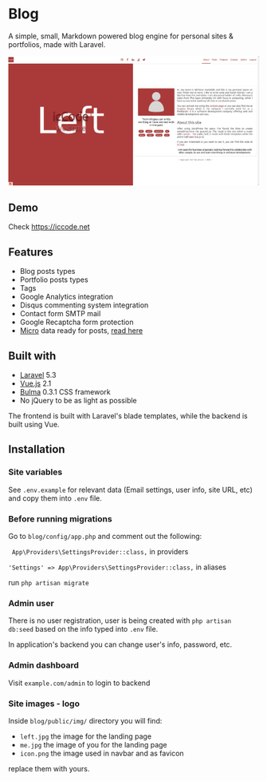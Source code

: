# Blog

A simple, small, Markdown powered blog engine for personal sites & portfolios,
made with Laravel.

![blog screenshot](screenshot.jpg)

## Demo

Check https://iccode.net

## Features

* Blog posts types
* Portfolio posts types
* Tags
* Google Analytics integration
* Disqus commenting system integration
* Contact form SMTP mail
* Google Recaptcha form protection
* [Micro](https://www.w3.org/TR/microdata/) data ready for posts,
[read here](https://developers.google.com/search/docs/data-types/articles)

## Built with

* [Laravel](https://laravel.com/) 5.3
* [Vue.js](https://vuejs.org/) 2.1
* [Bulma](http://bulma.io/) 0.3.1 CSS framework
* No jQuery to be as light as possible

The frontend is built with Laravel's blade templates,
while the backend is built using Vue.

## Installation

### Site variables

See `.env.example` for relevant data (Email settings, user info, site URL, etc)
and copy them into `.env` file.

### Before running migrations

Go to `blog/config/app.php` and comment out the following:

` App\Providers\SettingsProvider::class,` in providers

`'Settings' => App\Providers\SettingsProvider::class,` in aliases

run `php artisan migrate`

### Admin user

There is no user registration, user is being created with `php artisan db:seed`
based on the info typed into `.env` file.

In application's backend you can change user's info, password, etc.

### Admin dashboard

Visit `example.com/admin` to login to backend

### Site images - logo

Inside `blog/public/img/` directory you will find:

* `left.jpg` the image for the landing page
* `me.jpg` the image of you for the landing page
* `icon.png` the image used in navbar and as favicon

replace them with yours.
